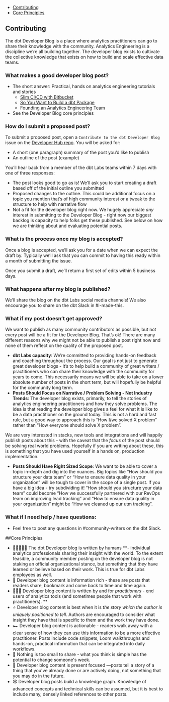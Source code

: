
* [Contributing](#contributing)
* [Core Principles](#core-principles)

## Contributing

The dbt Developer Blog is a place where analytics practitioners can go to share their knowledge with the community. Analytics Engineering is a discipline we’re all  building together. The developer blog exists to cultivate the collective knowledge that exists on how to build and scale effective data teams.

### What makes a good developer blog post?

- The short answer: Practical, hands on analytics engineering tutorials and stories
    - [Slim CI/CD with Bitbucket](https://docs.getdbt.com/blog/slim-ci-cd-with-bitbucket-pipelines)
    - [So You Want to Build a dbt Package](https://docs.getdbt.com/blog/so-you-want-to-build-a-package)
    - [Founding an Analytics Engineering Team](https://docs.getdbt.com/blog/founding-an-analytics-engineering-team-smartsheet)
- See the Developer Blog core principles

### How do I submit a proposed post?

To submit a proposed post, open a `Contribute to the dbt Developer Blog` issue on the [Developer Hub repo](https://github.com/dbt-labs/docs.getdbt.com/issues/new/choose). You will be asked for:

- A short (one paragraph) summary of the post you’d like to publish
- An outline of the post (example)

You’ll hear back from a member of the dbt Labs teams within 7 days with one of three responses:

- The post looks good to go as is! We’ll ask you to start creating a draft based off of the initial outline you submitted
- Proposed changes to the outline. This could be additional focus on a topic you mention that’s of high community interest or a tweak to the structure to help with narrative flow
- Not a fit for the developer blog right now. We hugely appreciate *any* interest in submitting to the Developer Blog - right now our biggest backlog is capacity to help folks get these published. See below on how we are thinking about and evaluating potential posts.

### What is the process once my blog is accepted?

Once a blog is accepted, we’ll ask you for a date when we can expect the draft by. Typically we’ll ask that you can commit to having this ready within a month of submitting the issue.

Once you submit a draft, we’ll return a first set of edits within 5 business days.

### What happens after my blog is published?

We’ll share the blog on the dbt Labs social media channels! We also encourage you to share on the dbt Slack in #i-made-this.

### What if my post doesn’t get approved?

We want to publish as many community contributors as possible, but not every post will be a fit for the Developer Blog. That’s ok! There are many different reasons why we might not be able to publish a post right now and none of them reflect on the quality of the proposed post.

- **dbt Labs capacity**: We’re committed to providing hands-on feedback and coaching throughout the process. Our goal is not just to generate great developer blogs - it’s to help build a community of great writers / practitioners who can share their knowledge with the community for years to come. This necessarily means we will be able to take on a lower absolute number of posts in the short term, but will hopefully be helpful for the community long term.
- **Posts Should Focus on Narrative / Problem Solving - Not Industry Trends**: The developer blog exists, primarily, to tell the stories of analytics engineering practitioners and how they solve problems. The idea is that reading the developer blog gives a feel for what it is like to be a data practitioner on the ground today. This is not a hard and fast rule, but a good way to approach this is “How I/we solved X problem” rather than “How everyone should solve X problem”.

We are very interested in stacks, new tools and integrations and will happily publish posts about this - with the caveat that the *focus* of the post should be solving real world problems. Hopefully if you are writing about these, this is something that you have used yourself in a hands on, production implementation.

- **Posts Should Have Right Sized Scope**: We want to be able to cover a topic in-depth and dig into the nuances. Big topics like “How should you structure your data team” or “How to ensure data quality in your organization” will be tough to cover in the scope of a single post. If you have a big idea - try subdividing it! “How should you structure your data team” could become “How we successfully partnered with our RevOps team on improving lead tracking” and “How to ensure data quality in your organization” might be “How we cleaned up our utm tracking”.

### What if I need help / have questions:

- Feel free to post any questions in #community-writers on the dbt Slack.

##Core Principles

- 🧑🏻‍🤝‍🧑🏾 The dbt Developer blog is written by humans  **- individual analytics professionals sharing their insight with the world. To the extent feasible, a community member posting on the developer blog is not staking an official organizational stance, but something that *they* have learned or believe based on their work. This is true for dbt Labs employees as well.
- 💍 Developer blog content is information rich - these are posts that readers share, bookmark and come back to time and time again.
- ⛹🏼‍♂️ Developer blog content is written by and for *prac*ti*tioners -* end users of analytics tools (and sometimes people that work with practitioners). **
- ⭐ Developer blog content is best when it is *the story which the author is uniquely positioned to tell.* Authors are encouraged to consider what insight they have that is specific to them and the work they have done.
- 🏎️  Developer blog content is actionable - readers walk away with a clear sense of how they can use this information to be a more effective practitioner. Posts include code snippets, Loom walkthroughs and hands-on, practical information that can be integrated into daily workflows.
- 🤏 Nothing is too small to share - what you think is simple has the potential to change someone's week.
- 🔮 Developer blog content is present focused —posts tell a story of a thing that you've already done or are actively doing, not something that you may do in the future.
- 🕸️ Developer blog posts build a knowledge graph. Knowledge of advanced concepts and technical skills can be assumed, but it is best to include many, densely linked references to other posts.
